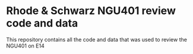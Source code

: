 # Rhode & Schwarz NGU401 review code and data

This repository contains all the code and data that was used to review the NGU401 on E14
